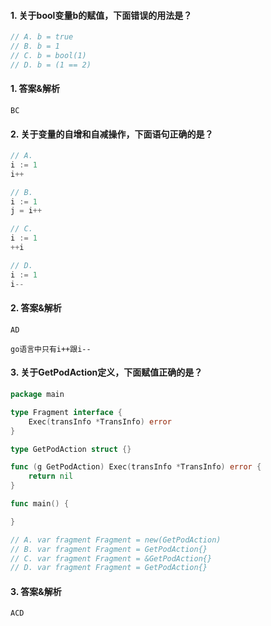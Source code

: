 #### 1. 关于bool变量b的赋值，下面错误的用法是？

```go
// A. b = true
// B. b = 1
// C. b = bool(1)
// D. b = (1 == 2)
```

#### 1. 答案&解析

```text
BC
```

#### 2. 关于变量的自增和自减操作，下面语句正确的是？

```go
// A. 
i := 1
i++

// B.
i := 1
j = i++

// C.
i := 1
++i

// D.
i := 1
i--
```

#### 2. 答案&解析

```text
AD

go语言中只有i++跟i--
```

#### 3. 关于GetPodAction定义，下面赋值正确的是？

```go
package main

type Fragment interface {
	Exec(transInfo *TransInfo) error
}

type GetPodAction struct {}

func (g GetPodAction) Exec(transInfo *TransInfo) error {
	return nil
}

func main() {

}

// A. var fragment Fragment = new(GetPodAction)
// B. var fragment Fragment = GetPodAction{}
// C. var fragment Fragment = &GetPodAction{}
// D. var fragment Fragment = GetPodAction{}
```

#### 3. 答案&解析

```text
ACD
```
